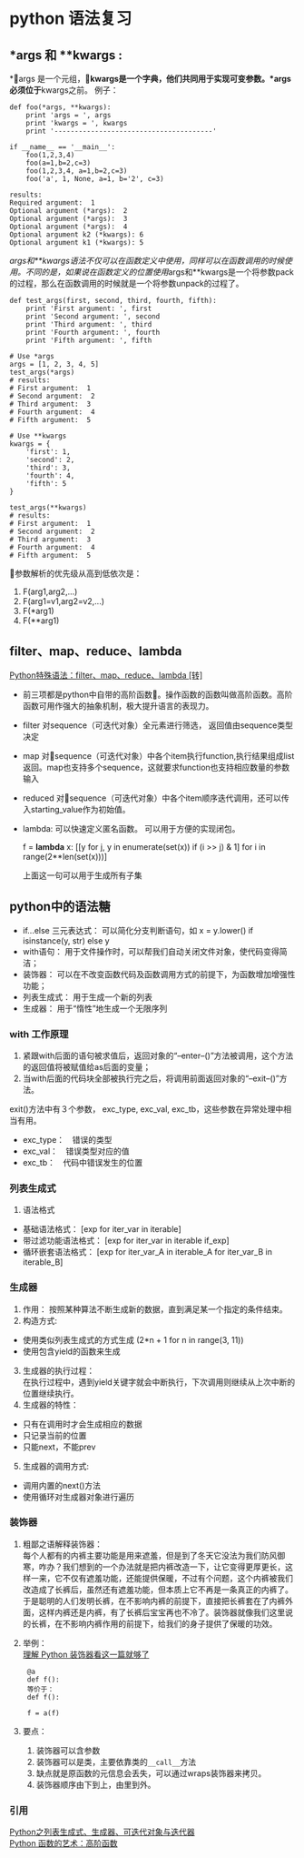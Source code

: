 # python 语法复习
## *args 和 **kwargs :
 *args 是一个元组，**kwargs是一个字典，他们共同用于实现可变参数。*args必须位于**kwargs之前。
例子：

    def foo(*args, **kwargs):
        print 'args = ', args
        print 'kwargs = ', kwargs
        print '---------------------------------------'

    if __name__ == '__main__':
        foo(1,2,3,4)
        foo(a=1,b=2,c=3)
        foo(1,2,3,4, a=1,b=2,c=3)
        foo('a', 1, None, a=1, b='2', c=3)
    
    results:
    Required argument:  1
    Optional argument (*args):  2
    Optional argument (*args):  3
    Optional argument (*args):  4
    Optional argument k2 (*kwargs): 6
    Optional argument k1 (*kwargs): 5

*args和**kwargs语法不仅可以在函数定义中使用，同样可以在函数调用的时候使用。不同的是，如果说在函数定义的位置使用*args和**kwargs是一个将参数pack的过程，那么在函数调用的时候就是一个将参数unpack的过程了。

    def test_args(first, second, third, fourth, fifth):
        print 'First argument: ', first
        print 'Second argument: ', second
        print 'Third argument: ', third
        print 'Fourth argument: ', fourth
        print 'Fifth argument: ', fifth

    # Use *args
    args = [1, 2, 3, 4, 5]
    test_args(*args)
    # results:
    # First argument:  1
    # Second argument:  2
    # Third argument:  3
    # Fourth argument:  4
    # Fifth argument:  5

    # Use **kwargs
    kwargs = {
        'first': 1,
        'second': 2,
        'third': 3,
        'fourth': 4,
        'fifth': 5
    }

    test_args(**kwargs)
    # results:
    # First argument:  1
    # Second argument:  2
    # Third argument:  3
    # Fourth argument:  4
    # Fifth argument:  5

参数解析的优先级从高到低依次是：
1. F(arg1,arg2,...)
2. F(arg1=v1,arg2=v2,...)
3. F(*arg1)
4. F(**arg1)

## filter、map、reduce、lambda
[ Python特殊语法：filter、map、reduce、lambda [转]](https://www.cnblogs.com/longdouhzt/archive/2012/05/19/2508844.html)<br>
* 前三项都是python中自带的高阶函数。操作函数的函数叫做高阶函数。高阶函数可用作强大的抽象机制，极大提升语言的表现力。
* filter 对sequence（可迭代对象）全元素进行筛选， 返回值由sequence类型决定
* map 对sequence（可迭代对象）中各个item执行function,执行结果组成list返回。map也支持多个sequence，这就要求function也支持相应数量的参数输入
* reduced 对sequence（可迭代对象）中各个item顺序迭代调用，还可以传入starting_value作为初始值。
* lambda: 可以快速定义匿名函数。
可以用于方便的实现闭包。

    f = **lambda** x: [[y for j, y in enumerate(set(x)) if (i >> j) & 1] for i in range(2**len(set(x)))]

    上面这一句可以用于生成所有子集

## python中的语法糖
* if...else 三元表达式： 可以简化分支判断语句，如 x = y.lower() if isinstance(y, str) else y
* with语句： 用于文件操作时，可以帮我们自动关闭文件对象，使代码变得简洁；
* 装饰器： 可以在不改变函数代码及函数调用方式的前提下，为函数增加增强性功能；
* 列表生成式： 用于生成一个新的列表
* 生成器： 用于“惰性”地生成一个无限序列

### with 工作原理
1. 紧跟with后面的语句被求值后，返回对象的“–enter–()”方法被调用，这个方法的返回值将被赋值给as后面的变量； 
2. 当with后面的代码块全部被执行完之后，将调用前面返回对象的“–exit–()”方法。 

exit()方法中有３个参数， exc_type, exc_val, exc_tb，这些参数在异常处理中相当有用。 
* exc_type：　错误的类型 
* exc_val：　错误类型对应的值 
* exc_tb：　代码中错误发生的位置 

### 列表生成式
1. 语法格式
* 基础语法格式： 
[exp for iter_var in iterable]
* 带过滤功能语法格式：
[exp for iter_var in iterable if_exp]
* 循环嵌套语法格式：
[exp for iter_var_A in iterable_A for iter_var_B in iterable_B]

### 生成器
1. 作用：
按照某种算法不断生成新的数据，直到满足某一个指定的条件结束。
2. 构造方式:
* 使用类似列表生成式的方式生成 (2*n + 1 for n in range(3, 11))
* 使用包含yield的函数来生成
3. 生成器的执行过程：<br>
在执行过程中，遇到yield关键字就会中断执行，下次调用则继续从上次中断的位置继续执行。
4. 生成器的特性：
* 只有在调用时才会生成相应的数据
* 只记录当前的位置
* 只能next，不能prev
5. 生成器的调用方式:
* 调用内置的next()方法
* 使用循环对生成器对象进行遍历

### 装饰器
1. 粗鄙之语解释装饰器：<br>
每个人都有的内裤主要功能是用来遮羞，但是到了冬天它没法为我们防风御寒，咋办？我们想到的一个办法就是把内裤改造一下，让它变得更厚更长，这样一来，它不仅有遮羞功能，还能提供保暖，不过有个问题，这个内裤被我们改造成了长裤后，虽然还有遮羞功能，但本质上它不再是一条真正的内裤了。于是聪明的人们发明长裤，在不影响内裤的前提下，直接把长裤套在了内裤外面，这样内裤还是内裤，有了长裤后宝宝再也不冷了。装饰器就像我们这里说的长裤，在不影响内裤作用的前提下，给我们的身子提供了保暖的功效。
2. 举例：<br>
[理解 Python 装饰器看这一篇就够了](https://foofish.net/python-decorator.html)

        @a
        def f():
        等价于：
        def f():

        f = a(f)

3. 要点：        
    1. 装饰器可以含参数
    2. 装饰器可以是类，主要依靠类的``__call__``方法
    3. 缺点就是原函数的元信息会丢失，可以通过wraps装饰器来拷贝。
    4. 装饰器顺序由下到上，由里到外。

### 引用
[Python之列表生成式、生成器、可迭代对象与迭代器](https://www.cnblogs.com/yyds/p/6281453.html)
<br>
[Python 函数的艺术：高阶函数](https://juejin.im/entry/5879a5281b69e6006be00563)

